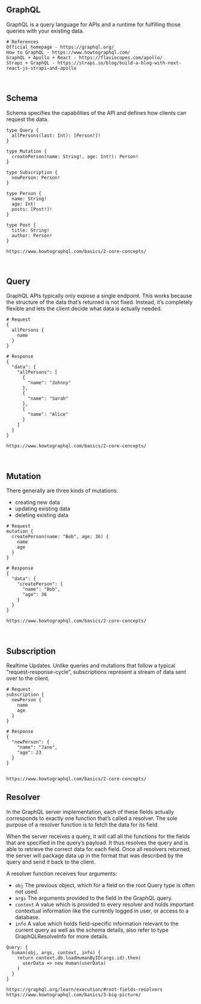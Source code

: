 
## GraphQL
GraphQL is a query language for APIs and a runtime for fulfilling those queries with your existing data.
```
# References
Official homepage - https://graphql.org/
How to GraphQL - https://www.howtographql.com/
GraphQL + Apollo + React - https://flaviocopes.com/apollo/
Strapi + GraphQL - https://strapi.io/blog/build-a-blog-with-next-react-js-strapi-and-apollo
```

<br/>

## Schema
Schema specifies the capabilities of the API and defines how clients can request the data.
```
type Query {
  allPersons(last: Int): [Person!]!
}

type Mutation {
  createPerson(name: String!, age: Int!): Person!
}

type Subscription {
  newPerson: Person!
}

type Person {
  name: String!
  age: Int!
  posts: [Post!]!
}

type Post {
  title: String!
  author: Person!
}

https://www.howtographql.com/basics/2-core-concepts/
```

<br/>

## Query
GraphQL APIs typically only expose a single endpoint. This works because the structure of the data that’s returned is not fixed. Instead, it’s completely flexible and lets the client decide what data is actually needed.
```
# Request
{
  allPersons {
    name
  }
}

# Response
{
  "data": {
    "allPersons": [
      {
        "name": "Johnny"
      },
      {
        "name": "Sarah"
      },
      {
        "name": "Alice"
      }
    ]
  }
}

https://www.howtographql.com/basics/2-core-concepts/
```

<br/>

## Mutation
There generally are three kinds of mutations:
- creating new data
- updating existing data
- deleting existing data

```
# Request
mutation {
  createPerson(name: "Bob", age: 36) {
    name
    age
  }
}

# Response
{
  "data": {
    "createPerson": {
      "name": "Bob",
      "age": 36
    }
  }
}

https://www.howtographql.com/basics/2-core-concepts/
```

<br/>

## Subscription
Realtime Updates.  Unlike queries and mutations that follow a typical “request-response-cycle”, subscriptions represent a stream of data sent over to the client.

```
# Request
subscription {
  newPerson {
    name
    age
  }
}

# Response
{
  "newPerson": {
    "name": "Jane",
    "age": 23
  }
}


https://www.howtographql.com/basics/2-core-concepts/
```

## Resolver
In the GraphQL server implementation, each of these fields actually corresponds to exactly one function that’s called a resolver. The sole purpose of a resolver function is to fetch the data for its field.

When the server receives a query, it will call all the functions for the fields that are specified in the query’s payload. It thus resolves the query and is able to retrieve the correct data for each field. Once all resolvers returned, the server will package data up in the format that was described by the query and send it back to the client.

A resolver function receives four arguments:

- `obj` The previous object, which for a field on the root Query type is often not used.
- `args` The arguments provided to the field in the GraphQL query.
- `context` A value which is provided to every resolver and holds important contextual information like the currently logged in user, or access to a database.
- `info` A value which holds field-specific information relevant to the current query as well as the schema details, also refer to type GraphQLResolveInfo for more details.

```
Query: {
  human(obj, args, context, info) {
    return context.db.loadHumanByID(args.id).then(
      userData => new Human(userData)
    )
  }
}

https://graphql.org/learn/execution/#root-fields-resolvers
https://www.howtographql.com/basics/3-big-picture/
```
